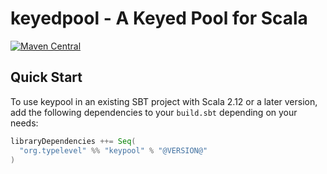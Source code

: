 # keyedpool - A Keyed Pool for Scala

[![Maven Central](https://maven-badges.herokuapp.com/maven-central/org.typelevel/keypool_2.13/badge.svg)](https://maven-badges.herokuapp.com/maven-central/org.typelevel/keypool_2.13)

## Quick Start

To use keypool in an existing SBT project with Scala 2.12 or a later version, add the following dependencies to your
`build.sbt` depending on your needs:

```scala
libraryDependencies ++= Seq(
  "org.typelevel" %% "keypool" % "@VERSION@"
)
```